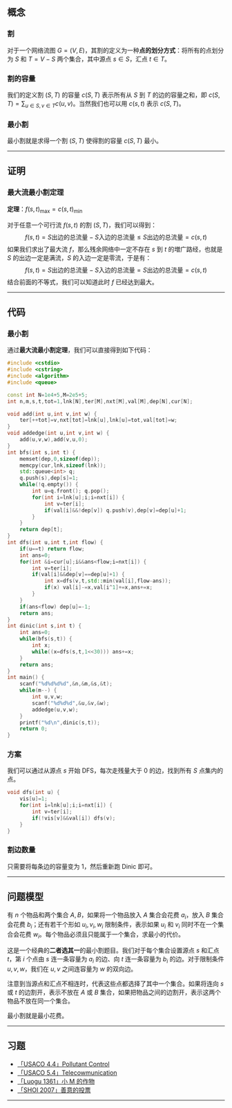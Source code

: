 ## 概念

### 割

对于一个网络流图 $G=(V,E)$，其割的定义为一种**点的划分方式**：将所有的点划分为 $S$ 和 $T=V-S$ 两个集合，其中源点 $s\in S$，汇点 $t\in T$。

### 割的容量

我们的定义割 $(S,T)$ 的容量 $c(S,T)$ 表示所有从 $S$ 到 $T$ 的边的容量之和，即 $c(S,T)=\sum_{u\in S,v\in T}c(u,v)$。当然我们也可以用 $c(s,t)$ 表示 $c(S,T)$。

### 最小割

最小割就是求得一个割 $(S,T)$ 使得割的容量 $c(S,T)$ 最小。

------

## 证明

### 最大流最小割定理

**定理**：$f(s,t)_{\max}=c(s,t)_{\min}$

对于任意一个可行流 $f(s,t)$ 的割 $(S,T)$，我们可以得到：
$$
f(s,t)=S\text{出边的总流量}-S\text{入边的总流量}\le S\text{出边的总流量}=c(s,t)
$$
如果我们求出了最大流 $f$，那么残余网络中一定不存在 $s$ 到 $t$ 的増广路经，也就是 $S$ 的出边一定是满流，$S$ 的入边一定是零流，于是有：
$$
f(s,t)=S\text{出边的总流量}-S\text{入边的总流量}=S\text{出边的总流量}=c(s,t)
$$
结合前面的不等式，我们可以知道此时 $f$ 已经达到最大。

------

## 代码

### 最小割

通过**最大流最小割定理**，我们可以直接得到如下代码：

```cpp
#include <cstdio>
#include <cstring>
#include <algorithm>
#include <queue>

const int N=1e4+5,M=2e5+5;
int n,m,s,t,tot=1,lnk[N],ter[M],nxt[M],val[M],dep[N],cur[N];

void add(int u,int v,int w) {
	ter[++tot]=v,nxt[tot]=lnk[u],lnk[u]=tot,val[tot]=w;
}
void addedge(int u,int v,int w) {
	add(u,v,w),add(v,u,0);
}
int bfs(int s,int t) {
	memset(dep,0,sizeof(dep));
	memcpy(cur,lnk,sizeof(lnk));
	std::queue<int> q;
	q.push(s),dep[s]=1;
	while(!q.empty()) {
		int u=q.front(); q.pop();
		for(int i=lnk[u];i;i=nxt[i]) {
			int v=ter[i];
			if(val[i]&&!dep[v]) q.push(v),dep[v]=dep[u]+1;
		}
	}
	return dep[t];
}
int dfs(int u,int t,int flow) {
	if(u==t) return flow;
	int ans=0;
	for(int &i=cur[u];i&&ans<flow;i=nxt[i]) {
		int v=ter[i];
		if(val[i]&&dep[v]==dep[u]+1) {
			int x=dfs(v,t,std::min(val[i],flow-ans));
			if(x) val[i]-=x,val[i^1]+=x,ans+=x;
		}
	}
	if(ans<flow) dep[u]=-1;
	return ans;
}
int dinic(int s,int t) {
	int ans=0;
	while(bfs(s,t)) {
		int x;
		while((x=dfs(s,t,1<<30))) ans+=x;
	}
	return ans;
}
int main() {
	scanf("%d%d%d%d",&n,&m,&s,&t);
	while(m--) {
		int u,v,w;
		scanf("%d%d%d",&u,&v,&w);
		addedge(u,v,w);
	}
	printf("%d\n",dinic(s,t));
	return 0;
}
```

### 方案

我们可以通过从源点 $s$ 开始 $\text{DFS}$，每次走残量大于 $0$ 的边，找到所有 $S$ 点集内的点。

```cpp
void dfs(int u) {
	vis[u]=1;
	for(int i=lnk[u];i;i=nxt[i]) {
		int v=ter[i];
		if(!vis[v]&&val[i]) dfs(v);
	}
}
```

### 割边数量

只需要将每条边的容量变为 $1$，然后重新跑 $\text{Dinic}$ 即可。

------

## 问题模型

有 $n$ 个物品和两个集合 $A,B$，如果将一个物品放入 $A$ 集合会花费 $a_i$，放入 $B$ 集合会花费 $b_i$；还有若干个形如 $u_i,v_i,w_i$ 限制条件，表示如果 $u_i$ 和 $v_i$ 同时不在一个集合会花费 $w_i$。每个物品必须且只能属于一个集合，求最小的代价。

这是一个经典的**二者选其一**的最小割题目。我们对于每个集合设置源点 $s$ 和汇点 $t$，第 $i$ 个点由 $s$ 连一条容量为 $a_i$ 的边、向 $t$ 连一条容量为 $b_i$ 的边。对于限制条件 $u,v,w$，我们在 $u,v$ 之间连容量为 $w$ 的双向边。

注意到当源点和汇点不相连时，代表这些点都选择了其中一个集合。如果将连向 $s$ 或 $t$ 的边割开，表示不放在 $A$ 或 $B$ 集合，如果把物品之间的边割开，表示这两个物品不放在同一个集合。

最小割就是最小花费。

------

## 习题

- [「USACO 4.4」Pollutant Control](https://www.luogu.org/problemnew/show/P1344)
- [「USACO 5.4」Telecowmunication](https://www.luogu.org/problemnew/show/P1345)
- [「Luogu 1361」小 M 的作物](https://www.luogu.org/problemnew/show/P1361)
- [「SHOI 2007」善意的投票](https://www.lydsy.com/JudgeOnline/problem.php?id=1934)

------

